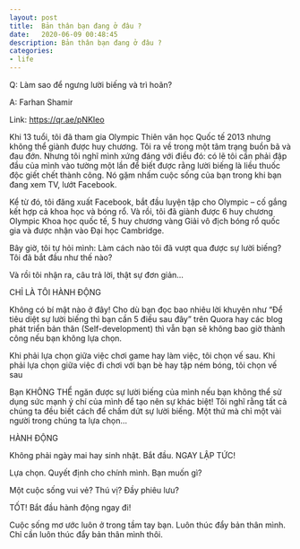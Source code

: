 ```yaml
---
layout: post
title:  Bản thân bạn đang ở đâu ?
date:   2020-06-09 00:48:45
description: Bản thân bạn đang ở đâu ?
categories:
- life
---
```



Q: Làm sao để ngưng lười biếng và trì hoãn?

A: Farhan Shamir

Link: https://qr.ae/pNKIeo


Khi 13 tuổi, tôi đã tham gia Olympic Thiên văn học Quốc tế 2013 nhưng không thể giành được huy chương. Tôi ra về trong một tâm trạng buồn bã và đau đớn. Nhưng tôi nghĩ mình xứng đáng với điều đó: có lẽ tôi cần phải đập đầu của mình vào tường một lần để biết được rằng lười biếng là liều thuốc độc giết chết thành công. Nó gặm nhấm cuộc sống của bạn trong khi bạn đang xem TV, lướt Facebook.

Kể từ đó, tôi đăng xuất Facebook, bắt đầu luyện tập cho Olympic – cố gắng kết hợp cả khoa học và bóng rổ. Và rồi, tôi đã giành được 6 huy chương Olympic Khoa học quốc tế, 5 huy chương vàng Giải vô địch bóng rổ quốc gia và được nhận vào Đại học Cambridge.

Bây giờ, tôi tự hỏi mình: Làm cách nào tôi đã vượt qua được sự lười biếng? Tôi đã bắt đầu như thế nào?

Và rồi tôi nhận ra, câu trả lời, thật sự đơn giản…

CHỈ LÀ TÔI HÀNH ĐỘNG

Không có bí mật nào ở đây! Cho dù bạn đọc bao nhiêu lời khuyên như “Để tiêu diệt sự lười biếng thì bạn cần 5 điều sau đây” trên Quora hay các blog phát triển bản thân (Self-development) thì vẫn bạn sẽ không bao giờ thành công nếu bạn không lựa chọn.

Khi phải lựa chọn giữa việc chơi game hay làm việc, tôi chọn vế sau.
Khi phải lựa chọn giữa việc đi chơi với bạn bè hay tập ném bóng, tôi chọn vế sau

Bạn KHÔNG THỂ ngăn được sự lười biếng của mình nếu bạn không thể sử dụng sức mạnh ý chí của mình để tạo nên sự khác biệt!
Tôi nghĩ rằng tất cả chúng ta đều biết cách để chấm dứt sự lười biếng. Một thứ mà chỉ một vài người trong chúng ta lựa chọn…

HÀNH ĐỘNG

Không phải ngày mai hay sinh nhật. Bắt đầu. NGAY LẬP TỨC!

Lựa chọn. Quyết định cho chính mình. Bạn muốn gì?

Một cuộc sống vui vẻ? Thú vị? Đầy phiêu lưu?

TỐT! Bắt đầu hành động ngay đi!

Cuộc sống mơ ước luôn ở trong tầm tay bạn. Luôn thúc đẩy bản thân mình.
Chỉ cần luôn thúc đẩy bản thân mình thôi.
